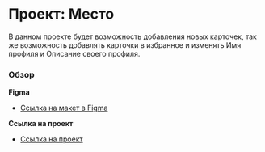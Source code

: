 # Проект: Место

В данном проекте будет возможность добавления новых карточек, так же возможность добавлять карточки в избранное и изменять Имя профиля и Описание своего профиля. 

### Обзор

**Figma**

* [Ссылка на макет в Figma](https://www.figma.com/file/J98MulcmgmKyJ8k6C1kEeH/JavaScript-Mesto?type=design&node-id=0%3A1&t=0eB95VQhD7YkFgxr-1)

**Ссылка на проект**

* [Ссылка на проект](https://immweasel.github.io/mesto/)